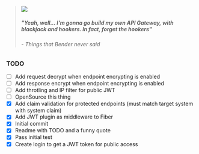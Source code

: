 > ![](https://i.imgur.com/YQ51Vzj.png)
> ##### "Yeah, well... I'm gonna go build my own API Gateway, with blackjack and hookers. In fact, forget the hookers"
> 
> ###### *- Things that Bender never said*
> 


### TODO


- [ ] Add request decrypt when endpoint encrypting is enabled
- [ ] Add response encrypt when endpoint encrypting is enabled
- [ ] Add throtling and IP filter for public JWT
- [ ] OpenSource this thing
- [X] Add claim validation for protected endpoints (must match target system with system claim)
- [X] Add JWT plugin as middleware to Fiber
- [X] Initial commit
- [X] Readme with TODO and a funny quote
- [X] Pass initial test
- [X] Create login to get a JWT token for public access
